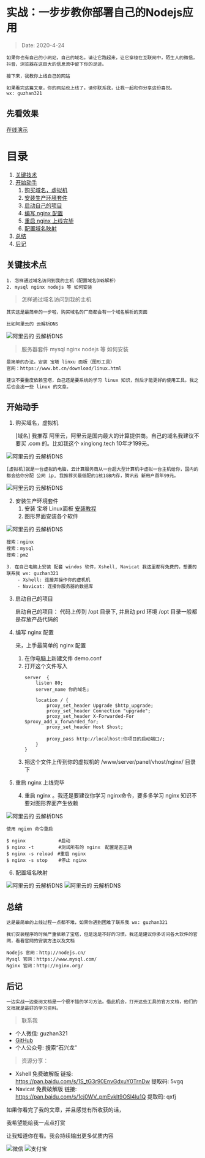 # 实战：一步步教你部署自己的Nodejs应用
> Date: 2020-4-24

    如果你也有自己的小网站，自己的域名。请让它跑起来，让它穿梭在互联网中，陌生人的微信，抖音，浏览器在这巨大的信息流中留下你的足迹。

    接下来，我教你上线自己的网站

    如果看完这篇文章，你的网站也上线了。请你联系我，让我一起和你分享这份喜悦。
    wx: guzhan321

## 先看效果

[在线演示](http://demo_01.catok.top/)

# 目录

1. <a href="#关键技术点">关键技术</a>
2. <a href="#开始动手">开始动手</a>
    1. <a href="#购买域名，虚拟机">购买域名，虚拟机</a>
    2. <a href="#安装生产环境套件">安装生产环境套件</a>
    3. <a href="#启动自己的项目">启动自己的项目</a>
    4. <a href="#编写 nginx 配置">编写 nginx 配置</a>
    5. <a href="#重启 nginx 上线完毕">重启 nginx 上线完毕</a>
    6. <a href="#配置域名映射">配置域名映射</a>
3. <a href="#总结">总结</a>
4. <a href="#后记">后记</a>

## <a id="关键技术点">关键技术点</a>
    1. 怎样通过域名访问到我的主机（配置域名DNS解析）
    2. mysql nginx nodejs 等 如何安装

> 怎样通过域名访问到我的主机

    其实这是最简单的一步啦，购买域名的厂商都会有一个域名解析的页面

    比如阿里云的 云解析DNS

![阿里云的 云解析DNS](http://xinglong.tech/access/002/demo_002_01.jpg)

> 服务器套件 mysql nginx nodejs 等 如何安装

    最简单的办法，安装 宝塔 linxu 面板（图形工具）
    官网：https://www.bt.cn/download/linux.html

    建议不要重度依赖宝塔，自己还是要系统的学习 linux 知识，然后才能更好的使用工具。我之后也会出一些 linux 的文章。

## <a id="开始动手">开始动手</a>

1. <a id="购买域名，虚拟机">购买域名，虚拟机</a>

    [域名] 我推荐 阿里云，阿里云是国内最大的计算提供商。自己的域名我建议不要买 .com 的。比如我这个 xinglong.tech 10年才199元。

![阿里云的 云解析DNS](http://xinglong.tech/access/002/demo_002_02.jpg)

    [虚拟机]就是一台虚拟的电脑，云计算服务商从一台超大型计算机中虚拟一台主机给你，国内的都会给你分配 公网 ip, 我推荐买最低配的1核1GB内存，腾讯云 新用户首年99元。

![阿里云的 云解析DNS](http://xinglong.tech/access/002/demo_002_03.jpg)

2. <a id="安装生产环境套件">安装生产环境套件</a>
    1. 安装 宝塔 Linux面板 [安装教程](https://www.bt.cn/bbs/thread-19376-1-1.html)
    2. 图形界面安装各个软件

![阿里云的 云解析DNS](http://xinglong.tech/access/002/demo_002_07.jpg)

    搜索：nginx
    搜索：mysql
    搜索：pm2

    3. 在自己电脑上安装 配套 windos 软件，Xshell, Navicat 我这里都有免费的，想要的联系我 wx: guzhan321
        - Xshell: 连接并操作你的虚机机
        - Navicat: 连接你服务器的数据库

3. <a id="启动自己的项目">启动自己的项目</a>

    启动自己的项目：
        代码上传到 /opt 目录下, 并启动 prd 环境
        /opt 目录一般都是存放产品代码的

4. <a id="编写 nginx 配置">编写 nginx 配置</a>

    来，上手最简单的 nginx 配置

    1. 在你电脑上新建文件 demo.conf
    2. 打开这个文件写入
        ```
        server  {
            listen 80;
            server_name 你的域名;

            location / {
                proxy_set_header Upgrade $http_upgrade;
                proxy_set_header Connection "upgrade";
                proxy_set_header X-Forwarded-For $proxy_add_x_forwarded_for;
                proxy_set_header Host $host;

                proxy_pass http://localhost:你项目的启动端口/;
            }
        }
        ```
    3. 把这个文件上传到你的虚拟机的 /www/server/panel/vhost/nginx/ 目录下


5. <a id="重启 nginx 上线完毕">重启 nginx 上线完毕</a>

    4. 重启 nginx 。我还是要建议你学习 nginx命令，要多多学习 nginx 知识不要对图形界面产生依赖

![阿里云的 云解析DNS](http://xinglong.tech/access/002/demo_002_06.jpg)

    使用 ngixn 命令重启

    $ nginx            #启动
    $ nginx -t         #测试所有的 nginx　配置是否正确
    $ nginx -s reload　#重启 nginx
    $ nginx -s stop    #停止 nginx

6. 配置域名映射

![阿里云的 云解析DNS](http://xinglong.tech/access/002/demo_002_04.jpg)
![阿里云的 云解析DNS](http://xinglong.tech/access/002/demo_002_05.jpg)

## 总结

    这是最简单的上线过程一点都不难，如果你遇到困难了联系我 wx: guzhan321

    我们安装程序的时候严重依赖了宝塔，但是这是不好的习惯。我还是建议你多访问各大软件的官网，看看官网的安装方法以及文档

    Nodejs 官网：http://nodejs.cn/
    Mysql 官网：https://www.mysql.com/
    Nginx 官网：http://nginx.org/

## 后记

    一边实战一边查阅文档是一个很不错的学习方法。借此机会，打开这些工具的官方文档，他们的文档就是最好的学习资料。

> 联系我
- 个人微信: guzhan321
- [GitHub](https://github.com/shixinglong007/shixinglong007.github.io)
- 个人公众号: 搜索“石兴龙”

> 资源分享：
-  Xshell 免费破解版 链接: https://pan.baidu.com/s/1S_tG3r90EnvGdxuY0TrnDw 提取码: 5vgq
- Navicat 免费破解版 链接: https://pan.baidu.com/s/1cj0WV_pmEvklt9OSl4lu1Q 提取码: qxfj 


如果你看完了我的文章，并且感觉有所收获的话，

我希望能给我一点点打赏

让我知道你在看。我会持续输出更多优质内容

![微信](http://xinglong.tech/access/wechart.jpg)
![支付宝](http://xinglong.tech/access/zhifubao.jpg)
